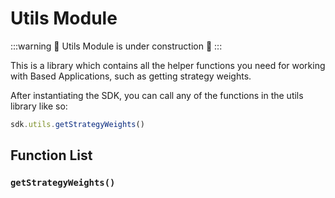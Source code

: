 # Utils Module

:::warning
🚧 Utils Module is under construction 🚧
:::

This is a library which contains all the helper functions you need for working with Based Applications, such as getting strategy weights.

After instantiating the SDK, you can call any of the functions in the utils library like so:

```typescript
sdk.utils.getStrategyWeights()
```

## Function List

### `getStrategyWeights()`





